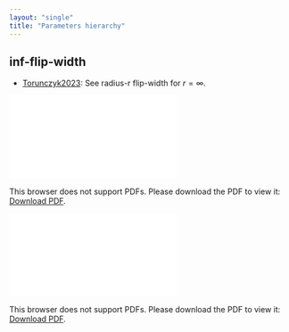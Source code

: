 ```yaml
---
layout: "single"
title: "Parameters hierarchy"
---
```

<!--this is a generated file-->

## inf-flip-width
* [Torunczyk2023](../KpkMZB): See radius-r flip-width for $r=\infty$.

<object data="../local_gNhjIg.pdf" type="application/pdf" width="100%" height="480px"><embed src="../local_gNhjIg.pdf"><p>This browser does not support PDFs. Please download the PDF to view it: <a href="../local_gNhjIg.pdf">Download PDF</a>.</p></embed></object>


<object data="../gNhjIg.pdf" type="application/pdf" width="100%" height="480px"><embed src="../gNhjIg.pdf"><p>This browser does not support PDFs. Please download the PDF to view it: <a href="../gNhjIg.pdf">Download PDF</a>.</p></embed></object>

